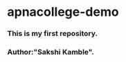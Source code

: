 # apnacollege-demo
<h3>This is my first repository.</h3>
<h3 style="color💙">Author:"Sakshi Kamble".</h3>


